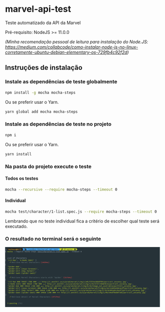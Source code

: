 # marvel-api-test

Teste automatizado da API da Marvel

Pré-requisito: NodeJS >= 11.0.0
 
*(Minha recomendação pessoal de leitura para instalação do Node.JS: https://medium.com/collabcode/como-instalar-node-js-no-linux-corretamente-ubuntu-debian-elementary-os-729fb4c92f2d)*

## Instruções de instalação

### Instale as dependências de teste globalmente
```bash
npm install -g mocha mocha-steps
```

Ou se preferir usar o Yarn.
```bash
yarn global add mocha mocha-steps
```


### Instale as dependências de teste no projeto
```bash
npm i
```

Ou se preferir usar o Yarn.
```bash
yarn install
```

### Na pasta do projeto execute o teste

#### Todos os testes
```bash
mocha --recursive --require mocha-steps --timeout 0 
```

#### Individual
```bash
mocha test/character/1-list.spec.js --require mocha-steps --timeout 0
```
Lembrando que no teste individual fica a critério de escolher qual teste será executado.

### O resultado no terminal será o seguinte
![exemplo](doc/exemplo-execucao-teste.png)
